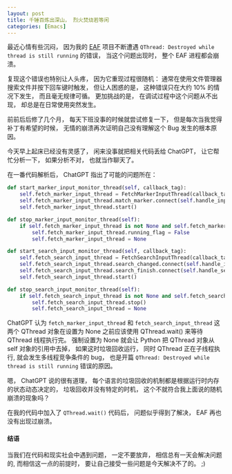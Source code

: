 ```yaml
---
layout: post
title: 千锤百炼出深山， 烈火焚烧若等闲
categories: [Emacs]
---
```


最近心情有些沉闷， 因为我的 [EAF](https://github.com/emacs-eaf/emacs-application-framework) 项目不断遭遇 `QThread: Destroyed while thread is still running` 的错误， 当这个问题出现时， 整个 EAF 进程都会崩溃。

复现这个错误也特别让人头疼， 因为它重现过程很随机： 通常在使用文件管理器搜索文件并按下回车键时触发， 但让人困惑的是， 这种错误只在大约 10% 的情况下发生， 而且毫无规律可循。 更加挑战的是， 在调试过程中这个问题从不出现， 却总是在日常使用突然发生。

前前后后修了几个月， 每天下班没事的时候就尝试修复一下， 但是每次当我觉得补丁有希望的时候， 无情的崩溃再次证明自己没有理解这个 Bug 发生的根本原因。

今天早上起床已经没有灵感了， 闲来没事就把相关代码丢给 ChatGPT， 让它帮忙分析一下， 如果分析不对， 也就当作聊天了。

在一番代码解析后， ChatGPT 指出了可能的问题所在：

```python
def start_marker_input_monitor_thread(self, callback_tag):
    self.fetch_marker_input_thread = FetchMarkerInputThread(callback_tag, self.fetch_marker_callback())
    self.fetch_marker_input_thread.match_marker.connect(self.handle_input_response)
    self.fetch_marker_input_thread.start()

def stop_marker_input_monitor_thread(self):
    if self.fetch_marker_input_thread is not None and self.fetch_marker_input_thread.isRunning():
        self.fetch_marker_input_thread.running_flag = False
        self.fetch_marker_input_thread = None

def start_search_input_monitor_thread(self, callback_tag):
    self.fetch_search_input_thread = FetchSearchInputThread(callback_tag)
    self.fetch_search_input_thread.search_changed.connect(self.handle_input_response)
    self.fetch_search_input_thread.search_finish.connect(self.handle_search_finish)
    self.fetch_search_input_thread.start()

def stop_search_input_monitor_thread(self):
    if self.fetch_search_input_thread is not None and self.fetch_search_input_thread.isRunning():
        self.fetch_search_input_thread.stop()
        self.fetch_search_input_thread = None
```

ChatGPT 认为 `fetch_marker_input_thread` 和 `fetch_search_input_thread` 这两个 QThread 对象在设置为 None 之前应该使用 QThread.wait() 来等待 QThread 线程执行完。 强制设置为 None 就会让 Python 把 QThread 对象从 self 对象的引用中去掉， 如果这时垃圾回收运行， 同时 QThread 正在子线程执行, 就会发生多线程竞争条件的 bug， 也是开篇 `QThread: Destroyed while thread is still running` 错误的原因。

嗯， ChatGPT 说的很有道理， 每个语言的垃圾回收的机制都是根据运行时内存的状态动态决定的， 垃圾回收并没有特定的时机， 这个不就符合我上面说的随机崩溃的现象吗？

在我的代码中加入了 `QThread.wait()` 代码后， 问题似乎得到了解决， EAF 再也没有出现过崩溃。

#### 结语
当我们在代码和现实社会中遇到问题， 一定不要放弃， 相信总有一天会解决问题的, 而相信这一点的前提时， 要让自己接受一些问题是今天解决不了的。 ;)
